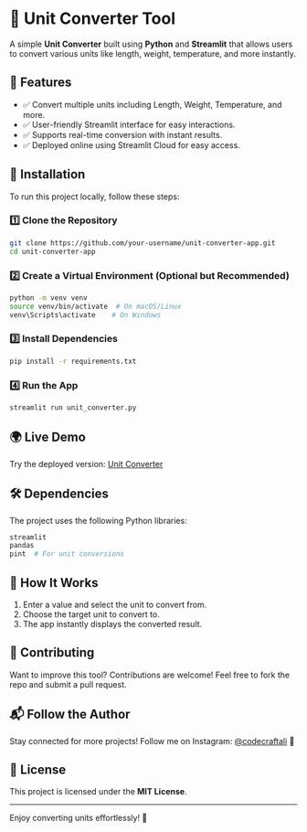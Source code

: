 # 📏 Unit Converter Tool

A simple **Unit Converter** built using **Python** and **Streamlit** that allows users to convert various units like length, weight, temperature, and more instantly.

## 🚀 Features

- ✅ Convert multiple units including Length, Weight, Temperature, and more.
- ✅ User-friendly Streamlit interface for easy interactions.
- ✅ Supports real-time conversion with instant results.
- ✅ Deployed online using Streamlit Cloud for easy access.

## 📂 Installation

To run this project locally, follow these steps:

### 1️⃣ Clone the Repository
```bash
git clone https://github.com/your-username/unit-converter-app.git
cd unit-converter-app
```

### 2️⃣ Create a Virtual Environment (Optional but Recommended)
```bash
python -m venv venv
source venv/bin/activate  # On macOS/Linux
venv\Scripts\activate    # On Windows
```

### 3️⃣ Install Dependencies
```bash
pip install -r requirements.txt
```

### 4️⃣ Run the App
```bash
streamlit run unit_converter.py
```

## 🌍 Live Demo
Try the deployed version: [Unit Converter](https://your-streamlit-app-link)

## 🛠 Dependencies

The project uses the following Python libraries:
```bash
streamlit
pandas
pint  # For unit conversions
```

## 📜 How It Works
1. Enter a value and select the unit to convert from.
2. Choose the target unit to convert to.
3. The app instantly displays the converted result.

## 📝 Contributing
Want to improve this tool? Contributions are welcome! Feel free to fork the repo and submit a pull request.

## 📬 Follow the Author
Stay connected for more projects! Follow me on Instagram: [@codecraftali](https://www.instagram.com/codecraftali/) 🚀

## 📄 License
This project is licensed under the **MIT License**.

---
Enjoy converting units effortlessly! 🎯
